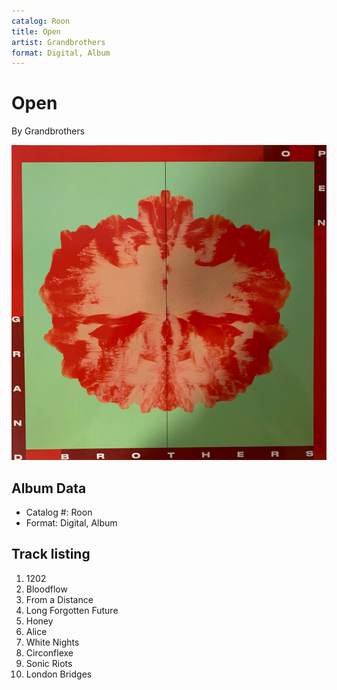 ```yaml
---
catalog: Roon
title: Open
artist: Grandbrothers
format: Digital, Album
---
```


# Open

By Grandbrothers

![](../../assets/albumcovers/Grandbrothers-Open.png)

## Album Data

- Catalog #: Roon
- Format: Digital, Album


## Track listing


1. 1202
2. Bloodflow
3. From a Distance
4. Long Forgotten Future
5. Honey
6. Alice
7. White Nights
8. Circonflexe
9. Sonic Riots
10. London Bridges

